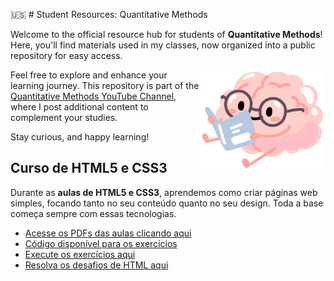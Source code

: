 🇺🇸 # Student Resources: Quantitative Methods

Welcome to the official resource hub for students of **Quantitative Methods**!  
Here, you'll find materials used in my classes, now organized into a public repository for easy access.

<img align="right" src="images/brain.png" width="200">

Feel free to explore and enhance your learning journey. This repository is part of the [Quantitative Methods YouTube Channel](https://www.youtube.com/@quantitative.methods), where I post additional content to complement your studies.

Stay curious, and happy learning!



## Curso de HTML5 e CSS3

Durante as **aulas de HTML5 e CSS3**, aprendemos como criar páginas web simples, focando tanto no seu conteúdo quanto no seu design. Toda a base começa sempre com essas tecnologias. 

* [Acesse os PDFs das aulas clicando aqui](https://github.com/gustavoguanabara/html-css/tree/master/aulas-pdf)
* [Código disponível para os exercícios](https://github.com/gustavoguanabara/html-css/tree/master/exercicios)
* [Execute os exercícios aqui](https://gustavoguanabara.github.io/html-css/exercicios/)
* [Resolva os desafios de HTML aqui](https://github.com/gustavoguanabara/html-css/tree/master/desafios)
